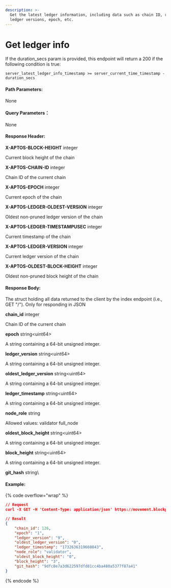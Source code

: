 ```yaml
---
description: >-
  Get the latest ledger information, including data such as chain ID, role type,
  ledger versions, epoch, etc.
---
```


# Get ledger info

If the duration\_secs param is provided, this endpoint will return a 200 if the following condition is true:

`server_latest_ledger_info_timestamp >= server_current_time_timestamp - duration_secs`

#### **Path Parameters:**

None

#### Query Parameters：

None

#### **Response Header:**

**X-APTOS-BLOCK-HEIGHT** integer&#x20;

Current block height of the chain

**X-APTOS-CHAIN-ID** integer&#x20;

Chain ID of the current chain

**X-APTOS-EPOCH** integer&#x20;

Current epoch of the chain

**X-APTOS-LEDGER-OLDEST-VERSION** integer&#x20;

Oldest non-pruned ledger version of the chain

**X-APTOS-LEDGER-TIMESTAMPUSEC** integer&#x20;

Current timestamp of the chain

**X-APTOS-LEDGER-VERSION** integer&#x20;

Current ledger version of the chain

**X-APTOS-OLDEST-BLOCK-HEIGHT** integer&#x20;

Oldest non-pruned block height of the chain

#### **Response Body:**

The struct holding all data returned to the client by the index endpoint (i.e., GET "/"). Only for responding in JSON

**chain\_id** integer&#x20;

Chain ID of the current chain

**epoch** string\<uint64>

A string containing a 64-bit unsigned integer.

**ledger\_version** string\<uint64>

A string containing a 64-bit unsigned integer.

**oldest\_ledger\_version** string\<uint64>

A string containing a 64-bit unsigned integer.

**ledger\_timestamp** string\<uint64>

A string containing a 64-bit unsigned integer.

**node\_role** string&#x20;

Allowed values: validator full\_node

**oldest\_block\_height** string\<uint64>

A string containing a 64-bit unsigned integer.

**block\_height** string\<uint64>

A string containing a 64-bit unsigned integer.

**git\_hash** string\


#### Example:

{% code overflow="wrap" %}
```json
// Request
curl -X GET -H 'Content-Type: application/json' https://movement.blockpi.network/rpc/v1/your_api_key/v1/

// Result
{
    "chain_id": 126,
    "epoch": "1",
    "ledger_version": "9",
    "oldest_ledger_version": "0",
    "ledger_timestamp": "1732636319660843",
    "node_role": "validator",
    "oldest_block_height": "0",
    "block_height": "3",
    "git_hash": "9dfc8e7a3d622597dfd81cc4ba480a5377f87a41"
}
```
{% endcode %}
